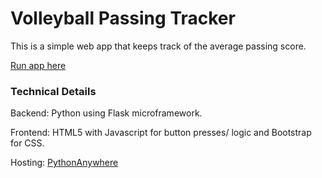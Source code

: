 # Volleyball Passing Tracker

This is a simple web app that keeps track of the average passing score.

[Run app here](http://codytheking.pythonanywhere.com/)

### Technical Details

Backend: Python using Flask microframework.

Frontend: HTML5 with Javascript for button presses/ logic and Bootstrap for CSS.

Hosting: [PythonAnywhere](https://pythonanywhere.com/)

